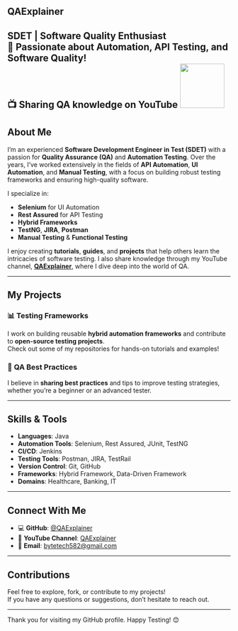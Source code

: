 ## QAExplainer  
**SDET | Software Quality Enthusiast**  
🚀 Passionate about Automation, API Testing, and Software Quality!  
📺 Sharing QA knowledge on YouTube
<img src="https://user-images.githubusercontent.com/74038190/229223263-cf2e4b07-2615-4f87-9c38-e37600f8381a.gif" width="100">
---

## About Me
I’m an experienced **Software Development Engineer in Test (SDET)** with a passion for **Quality Assurance (QA)** and **Automation Testing**. Over the years, I’ve worked extensively in the fields of **API Automation**, **UI Automation**, and **Manual Testing**, with a focus on building robust testing frameworks and ensuring high-quality software.

I specialize in:
- **Selenium** for UI Automation
- **Rest Assured** for API Testing
- **Hybrid Frameworks**
- **TestNG**, **JIRA**, **Postman**  
- **Manual Testing** & **Functional Testing**

I enjoy creating **tutorials**, **guides**, and **projects** that help others learn the intricacies of software testing. I also share knowledge through my YouTube channel, **[QAExplainer](https://www.youtube.com/@QAExplainer)**, where I dive deep into the world of QA.

---

## My Projects

### 📊 **Testing Frameworks**  
I work on building reusable **hybrid automation frameworks** and contribute to **open-source testing projects**.  
Check out some of my repositories for hands-on tutorials and examples!

### 🧪 **QA Best Practices**  
I believe in **sharing best practices** and tips to improve testing strategies, whether you’re a beginner or an advanced tester. 

---

## Skills & Tools

- **Languages**: Java
- **Automation Tools**: Selenium, Rest Assured, JUnit, TestNG
- **CI/CD**: Jenkins
- **Testing Tools**: Postman, JIRA, TestRail
- **Version Control**: Git, GitHub
- **Frameworks**: Hybrid Framework, Data-Driven Framework
- **Domains**: Healthcare, Banking, IT

---

## Connect With Me

- 💻 **GitHub**: [@QAExplainer](https://github.com/ByteCodeTechnical)  
- 🎥 **YouTube Channel**: [QAExplainer](https://www.youtube.com/@QAExplainer)  
- 📧 **Email**: [bytetech582@gmail.com](bytetech582@gmail.com)

---

## Contributions
Feel free to explore, fork, or contribute to my projects!  
If you have any questions or suggestions, don’t hesitate to reach out.

---

Thank you for visiting my GitHub profile. Happy Testing! 😊
